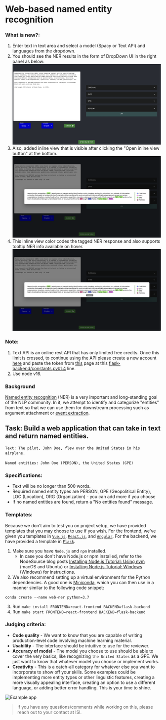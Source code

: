 # Web-based named entity recognition

### What is new?:
1. Enter text in text area and select a model (Spacy or Text API) and languages from the dropdown.
2. You should see the NER results in the form of DropDown UI in the right panel as below:
![app](./assets/full_screen.png)
3. Also, added inline view that is visible after clicking the "Open inline view button" at the bottom.
![inline-view](./assets//modal.png)
4. This inline view color codes the tagged NER response and also supports tooltip NER info available on hover.
![inline-view-tooltip-view](./assets/modal_tooltip.png)

### Note:
1. Text API is an online rest API that has only limited free credits. Once this limit is crossed, to continue using the API please create a new account [here](https://www.thetextapi.com/) and paste the token from [this](https://www.thetextapi.com/user) page at this [flask-backend/constants.py#L4](https://github.com/JoyTerence/web-ner-challenge/blob/d944eee4a11deb614e8f0604f0fbdee3e938c06d/flask-backend/constants.py#L4) line.
2. Use node v16.

### Background

[Named entity recognition](https://en.wikipedia.org/wiki/Named-entity_recognition) (NER) is a very important and long-standing goal of the NLP community. In it, we attempt to identify and categorize "entities" from text so that we can use them for downstream processing such as argument attachment or [event extraction](http://ceur-ws.org/Vol-779/derive2011_submission_1.pdf).

## Task: Build a web application that can take in text and return named entities.

```
Text: The pilot, John Doe, flew over the United States in his airplane.

Named entities: John Doe (PERSON), the United States (GPE)
```

### Specifications:
* Text will be no longer than 500 words.
* Required named entity types are PERSON, GPE (Geopolitical Entity), LOC (Location), ORG (Organization) - you can add more if you choose
* If no named entities are found, return a "No entities found" message.

### Templates:
Because we don't aim to test you on project setup, we have provided templates that you may choose to use if you wish. For the frontend, we've given you templates in [`Vue.js`](https://vuejs.org/), [`React.js`](https://reactjs.org/), and [`Angular`](https://angular.io/). For the backend, we have provided a template in [`Flask`](https://flask.palletsprojects.com/en/2.0.x/).
1. Make sure you have `Node.js` and `npm` installed.
   * In case you don't have Node.js or npm installed, refer to the NodeSource blog posts [Installing Node.js Tutorial: Using nvm](https://nodesource.com/blog/installing-node-js-tutorial-using-nvm-on-mac-os-x-and-ubuntu/) (macOS and Ubuntu) or [Installing Node.js Tutorial: Windows](https://nodesource.com/blog/installing-nodejs-tutorial-windows/) (Windows) for instructions.
2. We also recommend setting up a virtual environment for the Python dependencies. A good one is [Miniconda](https://docs.conda.io/en/latest/miniconda.html), which you can then use in a manner similar to the following code snippet:
  ```
  conda create --name web-ner python=3.7
  ```
3. Run `make install FRONTEND=react-frontend BACKEND=flask-backend`
4. Run `make start FRONTEND=react-frontend BACKEND=flask-backend`

### Judging criteria:
* **Code quality** - We want to know that you are capable of writing production-level code involving machine learning material.
* **Usability** - The interface should be intuitive to use for the reviewer.
* **Accuracy of model** - The model you choose to use should be able to cover the very basics, like recognizing `the United States` as a GPE. We just want to know that whatever model you choose or implement works.
* **Creativity** - This is a catch-all category for whatever else you want to incorporate to show off your skills. Some examples could be implementing more entity types or other linguistic features, creating a more visually appealing interface, creating an option to use a different language, or adding better error handling. This is your time to shine.

![Example app](./assets/web_ner_example.png)

> If you have any questions/comments while working on this, please reach out to your contact at ISI.


